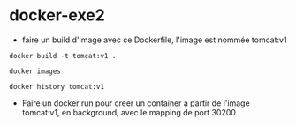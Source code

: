 # docker-exe2
* faire un build d'image avec ce Dockerfile, l'image est nommée tomcat:v1

`docker build -t tomcat:v1 .`

`docker images`

`docker history tomcat:v1 `

* Faire un docker run pour creer un container a partir de l'image tomcat:v1, en background, avec le mapping de port 30200
